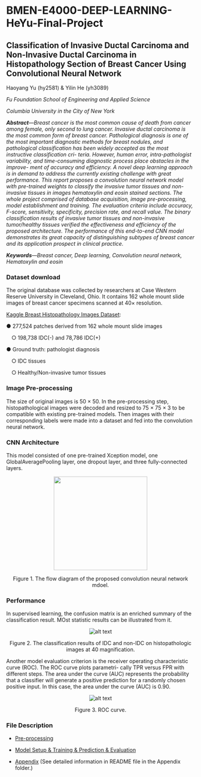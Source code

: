 # BMEN-E4000-DEEP-LEARNING-HeYu-Final-Project

## Classification of Invasive Ductal Carcinoma and Non-Invasive Ductal Carcinoma in Histopathology Section of Breast Cancer Using Convolutional Neural Network

Haoyang Yu (hy2581) & Yilin He (yh3089)

*Fu Foundation School of Engineering and Applied Science*

*Columbia University in the City of New York*

***Abstract***—*Breast cancer is the most common cause of death from cancer among female, only second to lung cancer. Invasive ductal carcinoma is the most common form of breast cancer. Pathological diagnosis is one of the most important diagnostic methods for breast nodules, and pathological classification has been widely accepted as the most instructive classification cri- teria. However, human error, intra-pathologist variability, and time-consuming diagnostic process place obstacles in the improve- ment of accuracy and efficiency. A novel deep learning approach is in demand to address the currently existing challenge with great performance. This report proposes a convolution neural network model with pre-trained weights to classify the invasive tumor tissues and non-invasive tissues in images hematoxylin and eosin stained sections. The whole project comprised of database acquisition, image pre-processing, model establishment and training. The evaluation criteria include accuracy, F-score, sensitivity, specificity, precision rate, and recall value. The binary classification results of invasive tumor tissues and non-invasive tumor/healthy tissues verified the effectiveness and efficiency of the proposed architecture. The performance of this end-to-end CNN model demonstrates its great capacity of distinguishing subtypes of breast cancer and its application prospect in clinical practice.*

***Keywords***—*Breast cancer, Deep learning, Convolution neural network, Hematoxylin and eosin*

### Dataset download
The original database was collected by researchers at Case Western Reserve University in Cleveland, Ohio. It contains 162 whole mount slide images of breast cancer specimens scanned at 40× resolution.

[Kaggle Breast Histopathology Images Dataset](https://www.kaggle.com/paultimothymooney/breast-histopathology-images):

● 277,524 patches derived from 162 whole mount slide images

&emsp;○ 198,738 IDC(-) and 78,786 IDC(+) 

● Ground truth: pathologist diagnosis

&emsp;○ IDC tissues

&emsp;○ Healthy/Non-invasive tumor tissues

### Image Pre-processing
The size of original images is 50 × 50. In the pre-processing step, histopathological images were decoded and resized to 75 × 75 × 3 to be compatible with existing pre-trained models. Then images with their corresponding labels were made into a dataset and fed into the convolution neural network.

### CNN Architecture
This model consisted of one pre-trained Xception model, one GlobalAveragePooling layer, one dropout layer, and three fully-connected layers. 

<div align=center><img src="https://github.com/YilinHHH/BMEN-E4000-DEEP-LEARNING-HeYu-Final-Project/blob/master/Figures/Flow%20Diagram.png" width = "250" div align=center />

Figure 1. The flow diagram of the proposed convolution neural network mdoel.

<div align=left>
  
### Performance
In supervised learning, the confusion matrix is an enriched summary of the classification result. MOst statistic results can be illustrated from it.

<div align=center>
  
  ![alt text](https://github.com/YilinHHH/BMEN-E4000-DEEP-LEARNING-HeYu-Final-Project/blob/master/Figures/Result.png)

Figure 2. The classification results of IDC and non-IDC on histopathologic images at 40 magnification.

<div align=left>Another model evaluation criterion is the receiver operating characteristic curve (ROC). The ROC curve plots parametri- cally TPR versus FPR with different steps. The area under the curve (AUC) represents the probability that a classifier will generate a positive prediction for a randomly chosen positive input. In this case, the area under the curve (AUC) is 0.90.

<div align=center>
  
  ![alt text](https://github.com/YilinHHH/BMEN-E4000-DEEP-LEARNING-HeYu-Final-Project/blob/master/Figures/ROC.png)

Figure 3. ROC curve.

<div align=left>
  
  ### File Description
 - [Pre-processing](https://github.com/YilinHHH/BMEN-E4000-DEEP-LEARNING-HeYu-Final-Project/blob/master/Pre-pocessing.ipynb)
 
 - [Model Setup & Training & Prediction & Evaluation](https://github.com/YilinHHH/BMEN-E4000-DEEP-LEARNING-HeYu-Final-Project/blob/master/Training.ipynb)
 
 - [Appendix](https://github.com/YilinHHH/BMEN-E4000-DEEP-LEARNING-HeYu-Final-Project/tree/master/Appendix) (See detailed information in README file in the Appendix folder.)


